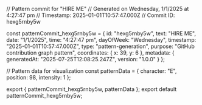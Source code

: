 // Pattern commit for "HIRE ME"
// Generated on Wednesday, 1/1/2025 at 4:27:47 pm
// Timestamp: 2025-01-01T10:57:47.000Z
// Commit ID: hexg5rnby5w

const patternCommit_hexg5rnby5w = {
  id: "hexg5rnby5w",
  text: "HIRE ME",
  date: "1/1/2025",
  time: "4:27:47 pm",
  dayOfWeek: "Wednesday",
  timestamp: "2025-01-01T10:57:47.000Z",
  type: "pattern-generation",
  purpose: "GitHub contribution graph pattern",
  coordinates: {
    x: 39,
    y: 6
  },
  metadata: {
    generatedAt: "2025-07-25T12:08:25.247Z",
    version: "1.0.0"
  }
};

// Pattern data for visualization
const patternData = {
  character: "E",
  position: 98,
  intensity: 1
};

export { patternCommit_hexg5rnby5w, patternData };
export default patternCommit_hexg5rnby5w;
